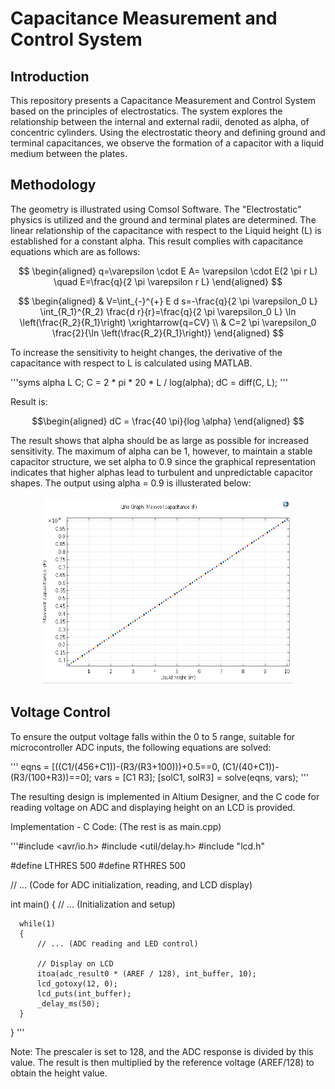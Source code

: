 # Capacitance Measurement and Control System
## Introduction
This repository presents a Capacitance Measurement and Control System based on the principles of electrostatics. The system explores the relationship between the internal and external radii, denoted as alpha, of concentric cylinders. Using the electrostatic theory and defining ground and terminal capacitances, we observe the formation of a capacitor with a liquid medium between the plates.

## Methodology
The geometry is illustrated using Comsol Software. The "Electrostatic" physics is utilized and the ground and terminal plates are determined.
The linear relationship of the capacitance with respect to the Liquid height (L) is established for a constant alpha.
This result complies with capacitance equations which are as follows:

$$
\begin{aligned}
q=\varepsilon \cdot E A= \varepsilon \cdot E(2 \pi r L) \quad E=\frac{q}{2 \pi \varepsilon r L}
\end{aligned}
$$

$$
\begin{aligned}
& V=\int_{-}^{+} E d s=-\frac{q}{2 \pi \varepsilon_0 L} \int_{R_1}^{R_2} \frac{d r}{r}=\frac{q}{2 \pi \varepsilon_0 L} \ln \left(\frac{R_2}{R_1}\right) \xrightarrow{q=CV} \\
& C=2 \pi \varepsilon_0 \frac{2}{\ln \left(\frac{R_2}{R_1}\right)}
\end{aligned}
$$


To increase the sensitivity to height changes, the derivative of the capacitance with respect to L is calculated using MATLAB.


'''syms alpha L C;
  C = 2 * pi * 20 * L / log(alpha);
  dC = diff(C, L);
'''

Result is:

$$\begin{aligned}
  dC = \frac{40 \pi}{log \alpha}
  \end{aligned}
$$ 

The result shows that alpha should be as large as possible for increased sensitivity. The maximum of alpha can be 1, however, to maintain a stable capacitor structure, we set alpha to 0.9 since the graphical representation indicates that higher alphas lead to turbulent and unpredictable capacitor shapes.
The output using alpha = 0.9 is illusterated below:

<p align="center">
  <img src="./Figures/linear.png" width="400" height="300" alt="linear">
</p>


## Voltage Control
To ensure the output voltage falls within the 0 to 5 range, suitable for microcontroller ADC inputs, the following equations are solved:

'''
eqns = [((C1/(456+C1))-(R3/(R3+100)))+0.5==0, (C1/(40+C1))-(R3/(100+R3))==0];
vars = [C1 R3];
[solC1, solR3] = solve(eqns, vars);
'''

The resulting design is implemented in Altium Designer, and the C code for reading voltage on ADC and displaying height on an LCD is provided.

Implementation - C Code: (The rest is as main.cpp)

'''#include <avr/io.h>
  #include <util/delay.h>
  #include "lcd.h"

  #define LTHRES 500
  #define RTHRES 500

  // ... (Code for ADC initialization, reading, and LCD display)

  int main()
  {
      // ... (Initialization and setup)

      while(1)
      {
          // ... (ADC reading and LED control)

          // Display on LCD
          itoa(adc_result0 * (AREF / 128), int_buffer, 10);
          lcd_gotoxy(12, 0);
          lcd_puts(int_buffer);
          _delay_ms(50);
      }
  }
'''

Note: The prescaler is set to 128, and the ADC response is divided by this value. The result is then multiplied by the reference voltage (AREF/128) to obtain the height value.